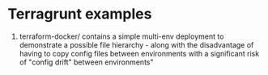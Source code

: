 
# Terragrunt examples

1. terraform-docker/ contains a simple multi-env deployment to demonstrate a possible file hierarchy - along with the disadvantage of having to copy config files between environments with a significant risk of "config drift" between environments"


